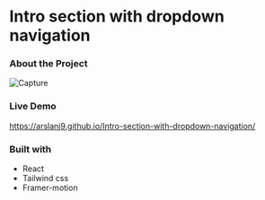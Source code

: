 # Intro section with dropdown navigation



### About the Project

![Capture](https://user-images.githubusercontent.com/91810925/197760944-e18f7e32-59a6-42a6-9c28-1bc8579e717d.PNG)


### Live Demo

https://arslanj9.github.io/Intro-section-with-dropdown-navigation/



### Built with
* React
* Tailwind css
* Framer-motion

